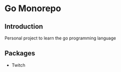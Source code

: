 # Go Monorepo

## Introduction

Personal project to learn the go programming language

## Packages

* Twitch